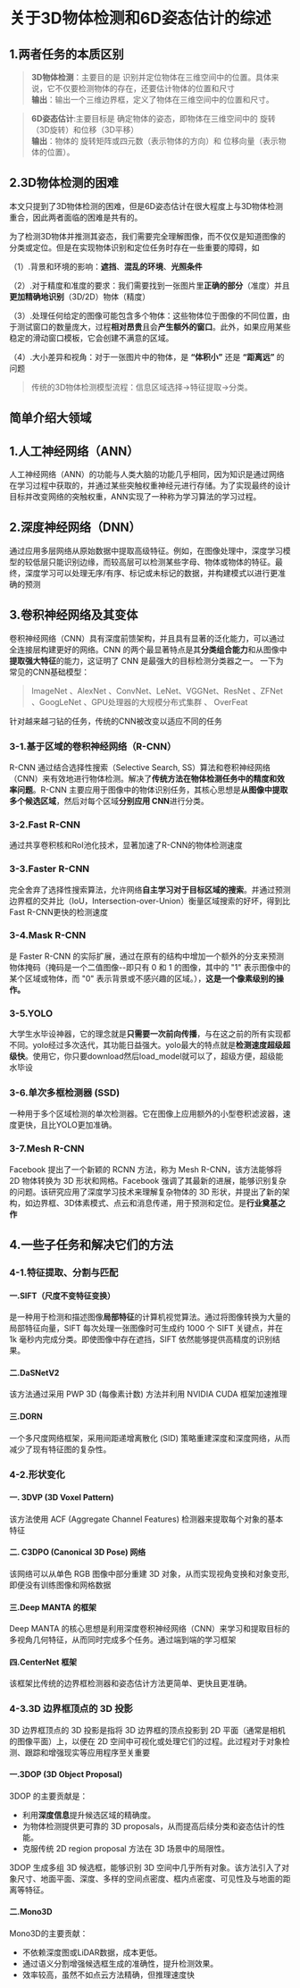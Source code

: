 # 关于3D物体检测和6D姿态估计的综述
## 1.两者任务的本质区别
>**3D物体检测**：主要目的是 识别并定位物体在三维空间中的位置。具体来说，它不仅要检测物体的存在，还要估计物体的位置和尺寸  
**输出**：输出一个三维边界框，定义了物体在三维空间中的位置和尺寸。

>**6D姿态估计**:主要目标是 确定物体的姿态，即物体在三维空间中的 旋转（3D旋转）和位移（3D平移）  
**输出**：物体的 旋转矩阵或四元数（表示物体的方向）和 位移向量（表示物体的位置）。

## 2.3D物体检测的困难
本文只提到了3D物体检测的困难，但是6D姿态估计在很大程度上与3D物体检测重合，因此两者面临的困难是共有的。

为了检测3D物体并推测其姿态，我们需要完全理解图像，而不仅仅是知道图像的分类或定位。但是在实现物体识别和定位任务时存在一些重要的障碍，如

（1）.背景和环境的影响：**遮挡**、**混乱的环境**、**光照条件**

（2）.对于精度和准度的要求：我们需要找到一张图片里**正确的部分**（准度）并且**更加精确地识别**（3D/2D）物体（精度）

（3）.处理任何给定的图像可能包含多个物体：这些物体位于图像的不同位置，由于测试窗口的数量庞大，过程**相对昂贵**且会**产生额外的窗口**。此外，如果应用某些稳定的滑动窗口模板，它会创建不满意的区域。

（4）.大小差异和视角：对于一张图片中的物体，是 **“体积小”** 还是 **“距离远”** 的问题

>传统的3D物体检测模型流程：信息区域选择->特征提取->分类。

## 简单介绍大领域
## 1.人工神经网络（ANN）
人工神经网络（ANN）的功能与人类大脑的功能几乎相同，因为知识是通过网络在学习过程中获取的，并通过某些突触权重神经元进行存储。为了实现最终的设计目标并改变网络的突触权重，ANN实现了一种称为学习算法的学习过程。
## 2.深度神经网络（DNN）
通过应用多层网络从原始数据中提取高级特征。例如，在图像处理中，深度学习模型的较低层只能识别边缘，而较高层可以检测某些字母、物体或物体的特征。最终，深度学习可以处理无序/有序、标记或未标记的数据，并构建模式以进行更准确的预测 
## 3.卷积神经网络及其变体
卷积神经网络（CNN）具有深度前馈架构，并且具有显著的泛化能力，可以通过全连接层构建更好的网络。CNN 的两个最显著特点是其**分类组合能力**和从图像中**提取强大特征**的能力，这证明了 CNN 是最强大的目标检测分类器之一。
一下为常见的CNN基础模型：
>ImageNet 、AlexNet 、ConvNet、LeNet、VGGNet、ResNet 、ZFNet 、GoogLeNet 、GPU处理器的大规模分布式集群 、 OverFeat

针对越来越刁钻的任务，传统的CNN被改变以适应不同的任务
### 3-1.基于区域的卷积神经网络（R-CNN）
R-CNN 通过结合选择性搜索（Selective Search, SS）算法和卷积神经网络（CNN）来有效地进行物体检测。解决了**传统方法在物体检测任务中的精度和效率问题**。R-CNN 主要应用于图像中的物体识别任务，其核心思想是**从图像中提取多个候选区域**，然后对每个区域**分别应用 CNN**进行分类。
### 3-2.Fast R-CNN
通过共享卷积核和RoI池化技术，显著加速了R-CNN的物体检测速度
### 3-3.Faster R-CNN
完全舍弃了选择性搜索算法，允许网络**自主学习对于目标区域的搜索**。并通过预测边界框的交并比（IoU，Intersection-over-Union）衡量区域搜索的好坏，得到比Fast R-CNN更快的检测速度
### 3-4.Mask R-CNN
是 Faster R-CNN 的实际扩展，通过在原有的结构中增加一个额外的分支来预测物体掩码（掩码是一个二值图像--即只有 0 和 1 的图像，其中的 "1" 表示图像中的某个区域或物体，而 "0" 表示背景或不感兴趣的区域。），**这是一个像素级别的操作。**
### 3-5.YOLO
大学生水毕设神器，它的理念就是**只需要一次前向传播**，与在这之前的所有实现都不同。yolo经过多次迭代，其功能日益强大。yolo最大的特点就是**检测速度超级超级快**。使用它，你只要download然后load_model就可以了，超级方便，超级能水毕设
### 3-6.单次多框检测器 (SSD)
一种用于多个区域检测的单次检测器。它在图像上应用额外的小型卷积滤波器，速度更快，且比YOLO更加准确。
### 3-7.Mesh R-CNN
Facebook 提出了一个新颖的 RCNN 方法，称为 Mesh R-CNN，该方法能够将 2D 物体转换为 3D 形状和网格。Facebook 强调了其最新的进展，能够识别复杂的问题。该研究应用了深度学习技术来理解复杂物体的 3D 形状，并提出了新的架构，如边界框、3D体素模式、点云和消息传递，用于预测和定位。是**行业奠基之作**

## 4.一些子任务和解决它们的方法
### 4-1.特征提取、分割与匹配
#### 一.SIFT（尺度不变特征变换）
是一种用于检测和描述图像**局部特征**的计算机视觉算法。通过将图像转换为大量的局部特征向量，SIFT 每次处理一张图像时可生成约 1000 个 SIFT 关键点，并在 1k 毫秒内完成分类。即使图像中存在遮挡，SIFT 依然能够提供高精度的识别结果。
#### 二.DaSNetV2
该方法通过采用 PWP 3D (每像素计数) 方法并利用 NVIDIA CUDA 框架加速推理
#### 三.DORN
一个多尺度网络框架，采用间距递增离散化 (SID) 策略重建深度和深度网络，从而减少了现有特征图的复杂性。

### 4-2.形状变化
#### 一. 3DVP (3D Voxel Pattern)
该方法使用 ACF (Aggregate Channel Features) 检测器来提取每个对象的基本特征
#### 二. C3DPO (Canonical 3D Pose) 网络
该网络可以从单色 RGB 图像中部分重建 3D 对象，从而实现视角变换和对象变形,即便没有训练图像和网格数据
#### 三.Deep MANTA 的框架
Deep MANTA 的核心思想是利用深度卷积神经网络（CNN）来学习和提取目标的多视角几何特征，从而同时完成多个任务。通过端到端的学习框架
#### 四.CenterNet 框架
该框架比传统的边界框检测器和姿态估计方法更简单、更快且更准确。

### 4-3.3D 边界框顶点的 3D 投影
3D 边界框顶点的 3D 投影是指将 3D 边界框的顶点投影到 2D 平面（通常是相机的图像平面）上，以便在 2D 空间中可视化或处理它们的过程。此过程对于对象检测、跟踪和增强现实等应用程序至关重要
#### 一.3DOP (3D Object Proposal)
3DOP 的主要贡献是：
- 利用**深度信息**提升候选区域的精确度。
- 为物体检测提供更可靠的 3D proposals，从而提高后续分类和姿态估计的性能。
- 克服传统 2D region proposal 方法在 3D 场景中的局限性。

3DOP 生成多组 3D 候选框，能够识别 3D 空间中几乎所有对象。该方法引入了对象尺寸、地面平面、深度、多样的空间点密度、框内点密度、可见性及与地面的距离等特征。

#### 二.Mono3D 
Mono3D的主要贡献：
- 不依赖深度图或LiDAR数据，成本更低。
- 通过语义分割增强候选框生成的准确性，提升检测效果。
- 效率较高，虽然不如点云方法精确，但推理速度快




